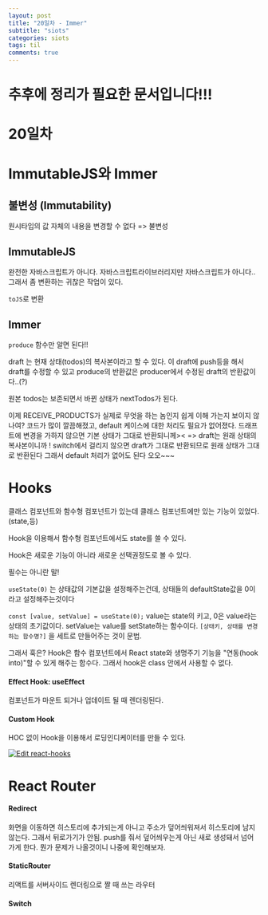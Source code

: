 ```yaml
---
layout: post
title: "20일차 - Immer"
subtitle: "siots"
categories: siots
tags: til
comments: true
---
```


# 추후에 정리가 필요한 문서입니다!!!

# 20일차

# ImmutableJS와 Immer

## 불변성 (Immutability)

원시타입의 값 자체의 내용을 변경할 수 없다 => 불변성


## ImmutableJS

완전한 자바스크립트가 아니다. 자바스크립트라이브러리지만 자바스크립트가 아니다..그래서 좀 변환하는 귀찮은 작업이 있다.

`toJS`로 변환


## Immer

`produce` 함수만 알면 된다!!

draft 는 현재 상태(todos)의 복사본이라고 할 수 있다. 이 draft에 push등을 해서 draft를 수정할 수 있고 produce의 반환값은 producer에서 수정된 draft의 반환값이다..(?)

원본 todos는 보존되면서 바뀐 상태가 nextTodos가 된다.

이제 RECEIVE_PRODUCTS가 실제로 무엇을 하는 놈인지 쉽게 이해 가는지 보이지 않나여? 코드가 많이 깔끔해졌고, default 케이스에 대한 처리도 필요가 없어졌다. 드래프트에 변경을 가하지 않으면 기본 상태가 그대로 반환되니께>< => draft는 원래 상태의 복사본이니까 ! switch에서 걸리지 않으면 draft가 그대로 반환되므로 원래 상태가 그대로 반환된다 그래서 default 처리가 없어도 된다 오오~~~

# Hooks

클래스 컴포넌트와 함수형 컴포넌트가 있는데 
클래스 컴포넌트에만 있는 기능이 있었다.(state,등)

Hook을 이용해서 함수형 컴포넌트에서도 state를 쓸 수 있다.

Hook은 새로운 기능이 아니라 새로운 선택권정도로 볼 수 있다.

필수는 아니란 말!

`useState(0)` 는 상태값의 기본값을 설정해주는건데, 상태들의 defaultState값을 0이라고 설정해주는것이다 

`const [value, setValue] = useState(0);`
value는 state의 키고, 0은 value라는 상태의 초기값이다. setValue는 value를 setState하는 함수이다. `[상태키, 상태를 변경하는 함수명?]` 을 세트로 만들어주는 것이 문법.


그래서 훅은? Hook은 함수 컴포넌트에서 React state와 생명주기 기능을 "연동(hook into)"할 수 있게 해주는 함수다. 그래서 hook은 class 안에서 사용할 수 없다. 

#### Effect Hook: useEffect

컴포넌트가 마운트 되거나 업데이트 될 때 렌더링된다.

#### Custom Hook

HOC 없이 Hook을 이용해서 로딩인디케이터를 만들 수 있다.

[![Edit react-hooks](https://codesandbox.io/static/img/play-codesandbox.svg)](https://codesandbox.io/s/ykj1ylzrqx)

# React Router

#### Redirect
화면을 이동하면 히스토리에 추가되는게 아니고 주소가 덮어씌워져서 히스토리에 남지 않는다. 그래서 뒤로가기가 안됨. push를 줘서 덮어씌우는게 아닌 새로 생성돼서 넘어가게 한다. 뭔가 문제가 나올것이니 나중에 확인해보자.


#### StaticRouter
리액트를 서버사이드 렌더링으로 짤 때 쓰는 라우터

#### Switch
